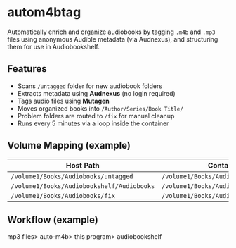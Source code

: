 # autom4btag

Automatically enrich and organize audiobooks by tagging `.m4b` and `.mp3` files using anonymous Audible metadata (via Audnexus), and structuring them for use in Audiobookshelf.

## Features

- Scans `/untagged` folder for new audiobook folders
- Extracts metadata using **Audnexus** (no login required)
- Tags audio files using **Mutagen**
- Moves organized books into `/Author/Series/Book Title/`
- Problem folders are routed to `/fix` for manual cleanup
- Runs every 5 minutes via a loop inside the container

## Volume Mapping (example)

| Host Path                                      | Container Path                                 |
|-----------------------------------------------|------------------------------------------------|
| `/volume1/Books/Audiobooks/untagged`          | `/volume1/Books/Audiobooks/untagged`           |
| `/volume1/Books/Audiobookshelf/Audiobooks`    | `/volume1/Books/Audiobookshelf/Audiobooks`     |
| `/volume1/Books/Audiobooks/fix`               | `/volume1/Books/Audiobooks/fix`                |

## Workflow (example)
mp3 files>
auto-m4b>
this program>
audiobookshelf
